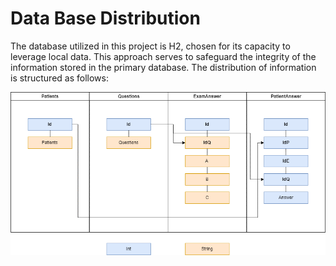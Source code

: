 # Data Base Distribution

The database utilized in this project is H2, chosen for its capacity to leverage local data. This approach serves to safeguard the integrity of the information stored in the primary database. The distribution of information is structured as follows:

![H2 Tables](assets/TableDistribution.png)